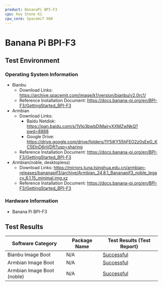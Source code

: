 ```yaml
---
product: BananaPi BPI-F3
cpu: Key Stone K1
cpu_core: SpacemiT X60
---
```


# Banana Pi BPI-F3

## Test Environment

### Operating System Information

- Bianbu
  - Download Links: https://archive.spacemit.com/image/k1/version/bianbu/v2.0rc1/
  - Reference Installation Document: https://docs.banana-pi.org/en/BPI-F3/GettingStarted_BPI-F3
- Armbian
  - Download Links:
    - Baidu Netdisk: https://pan.baidu.com/s/1VIp3bwbDjMairyXXMZwNkQ?pwd=8888
    - Google Drive: https://drive.google.com/drive/folders/1Y5iKY55hFEO2z0sEeG_KC5EInD6nVDft?usp=sharing
  - Reference Installation Document: https://docs.banana-pi.org/en/BPI-F3/GettingStarted_BPI-F3
- Armbian(noble, desktopless)
  - Download Links: https://mirrors.tuna.tsinghua.edu.cn/armbian-releases/bananapif3/archive/Armbian_24.8.1_Bananapif3_noble_legacy_6.1.15_minimal.img.xz
  - Reference Installation Document: https://docs.banana-pi.org/en/BPI-F3/GettingStarted_BPI-F3

### Hardware Information

- Banana Pi BPI-F3

## Test Results

| Software Category           | Package Name | Test Results (Test Report)  |
| --------------------------- | ------------ | --------------------------- |
| Bianbu Image Boot           | N/A          | [Successful][Bianbu]        |
| Armbian Image Boot          | N/A          | [Successful][Armbian]       |
| Armbian Image Boot  (noble) | N/A          | [Successful][Armbian_noble] |

[Bianbu]: ./Bianbu/README.md
[Armbian_noble]: ./Armbian/README_noble.md
[Armbian]: ./Armbian/README.md
